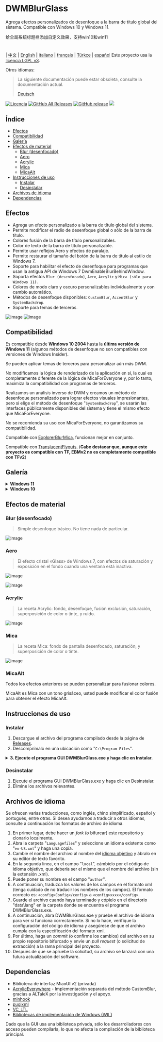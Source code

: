 # DWMBlurGlass
Agrega efectos personalizados de desenfoque a la barra de título global del sistema. Compatible con Windows 10 y Windows 11.

给全局系统标题栏添加自定义效果，支持win10和win11
#
| [中文](/README_ZH.md) | [English](/README.md) | [italiano](/README_IT.md) | [français](/README_FR.md) | [Türkçe](/README_TR.md) | [español](/README_ES.md)
Este proyecto usa la [licencia LGPL v3](/COPYING.LESSER).

Otros idiomas:
> La siguiente documentación puede estar obsoleta, consulte la documentación actual.
>
> [Deutsch](/README_DE.md)


[![Licencia](https://img.shields.io/github/license/Maplespe/DWMBlurGlass.svg?label=Licencia)](https://www.gnu.org/licenses/lgpl-3.0.en.html)
[![GitHub All Releases](https://img.shields.io/github/downloads/Maplespe/DWMBlurGlass/total.svg?label=Descargas)](https://github.com/Maplespe/DWMBlurGlass/releases)
[![GitHub release](https://img.shields.io/github/release/Maplespe/DWMBlurGlass.svg?label=Versión)](https://github.com/Maplespe/DWMBlurGlass/releases/latest)
<img src="https://img.shields.io/badge/language-C++-F34B7D.svg?label=Lenguaje"/>

## Índice
- [Efectos](#efectos)
- [Compatibilidad](#compatibilidad)
- [Galería](#galería)
- [Efectos de material](#efectos-de-material)
  - [Blur (desenfocado)](#blur-desenfocado)
  - [Aero](#aero)
  - [Acrylic](#acrylic)
  - [Mica](#mica)
  - [MicaAlt](#micaalt)
- [Instrucciones de uso](#instrucciones-de-uso)
  - [Instalar](#instalar)
  - [Desinstalar](#desinstalar)
- [Archivos de idioma](#archivos-de-idioma)
- [Dependencias](#dependencias)

## Efectos
* Agrega un efecto personalizado a la barra de título global del sistema.
* Permite modificar el radio de desenfoque global o sólo de la barra de título.
* Colores fusión de la barra de título personalizables.
* Color de texto de la barra de título personalizable.
* Permite usar reflejos Aero y efectos de paralaje.
* Permite restaurar el tamaño del botón de la barra de título al estilo de Windows 7.
* Soporte para habilitar el efecto de desenfoque para programas que usan la antigua API de Windows 7 DwmEnableBlurBehindWindow.
* Soporta efectos `Blur (desenfocado)`, `Aero`, `Acrylic` y `Mica (sólo para Windows 11)`.
* Colores de modo claro y oscuro personalizables individualmente y con cambio automático.
* Métodos de desenfoque disponibles: `CustomBlur`, `AccentBlur` y `SystemBackdrop`.
* Soporte para temas de terceros.

![image](/Screenshot/001701.png)
![image](/Screenshot/10307.png)

## Compatibilidad
Es compatible desde **Windows 10 2004** hasta la **última versión de Windows 11** (algunos métodos de desenfoque no son compatibles con versiones de Windows Insider).

Se pueden aplicar temas de terceros para personalizar aún más DWM.

No modificamos la lógica de renderizado de la aplicación en sí, la cual es completamente diferente de la lógica de MicaForEveryone y, por lo tanto, maximiza la compatibilidad con programas de terceros.

Realizamos un análisis inverso de DWM y creamos un método de desenfoque personalizado para lograr efectos visuales impresionantes, pero si elige el método de desenfoque "`SystemBackdrop`", se usarán las interfaces públicamente disponibles del sistema y tiene el mismo efecto que MicaForEveryone.

No se recomienda su uso con MicaForEveryone, no garantizamos su compatibilidad.

Compatible con [ExplorerBlurMica](https://github.com/Maplespe/ExplorerBlurMica), funcionan mejor en conjunto.

Compatible con [TranslucentFlyouts](https://github.com/ALTaleX531/TranslucentFlyouts). (**Cabe destacar que, aunque este proyecto es compatible con TF, EBMv2 no es completamente compatible con TFv2**)

## Galería
<details><summary><b>Windows 11</b></summary>

![image](/Screenshot/10307.png)

![image](/Screenshot/102134.png)

> «Redefinir efecto Mica establecido mediante DWMAPI (Win 11)» habilitado

![image](/Screenshot/013521.png)
</details>

<details><summary><b>Windows 10</b></summary>

![image](/Screenshot/001701.png)

![image](/Screenshot/100750.png)

Usando temas de terceros, las siguientes opciones fueron habilitadas:

> «Extender efectos a bordes (Win 10)»

> «Habilitar efecto de reflejo Aero»

> «Restaurar tamaño de botones de barra de título (estilo de Win 7)»

![image](/Screenshot/025410.png)

</details>

## Efectos de material
### Blur (desenfocado)
> Simple desenfoque básico. No tiene nada de particular.

![image](/Screenshot/blur.png)

### Aero
> El efecto cristal «Glass» de Windows 7, con efectos de saturación y exposición en el fondo cuando una ventana está inactiva.

![image](/Screenshot/aero.png)

![image](/Screenshot/aero_inactive.png)

### Acrylic
> La receta Acrylic: fondo, desenfoque, fusión exclusión, saturación, superposición de color o tinte, y ruido.

![image](/Screenshot/acrylic.png)

### Mica
> La receta Mica: fondo de pantalla desenfocado, saturación, y superposición de color o tinte.

![image](/Screenshot/mica.png)

### MicaAlt
Todos los efectos anteriores se pueden personalizar para fusionar colores.

MicaAlt es Mica con un tono grisáceo, usted puede modificar el color fusión para obtener el efecto MicaAlt.

## Instrucciones de uso

### Instalar
1. Descargue el archivo del programa compilado desde la página de [Releases](https://github.com/Maplespe/DWMBlurGlass/releases).
2. Descomprímalo en una ubicación como "`C:\Program Files`".
<details><summary><b>3. Ejecute el programa GUI DWMBlurGlass.exe y haga clic en Instalar.</b></summary>

![image](/Screenshot/012746.png)

> Si no sucede nada al hacer clic en Instalar, entonces necesita hacer clic en la página de Símbolos y luego en Descargar.

> **Es posible que reciba una notificación sobre símbolos faltantes en el futuro, especialmente después de las actualizaciones del sistema.**

![image](/Screenshot/012924.png)

</details>

### Desinstalar
1. Ejecute el programa GUI DWMBlurGlass.exe y haga clic en Desinstalar.
2. Elimine los archivos relevantes.

## Archivos de idioma
Se ofrecen varias traducciones, como inglés, chino simplificado, español y portugués, entre otras.
Si desea ayudarnos a traducir a otros idiomas, consulte a continuación los formatos de archivo de idioma.

1. En primer lugar, debe hacer un *fork* (o bifurcar) este repositorio y clonarlo localmente.
2. Abra la carpeta "`Languagefiles`" y seleccione un idioma existente como "`en-US.xml`" y haga una copia.
3. Cambie el nombre del archivo al nombre del [idioma objetivo](https://learn.microsoft.com/es-es/windows/win32/intl/locale-names) y ábralo en su editor de texto favorito.
4. En la segunda línea, en el campo "`local`", cámbielo por el código de idioma objetivo, que debería ser el mismo que el nombre del archivo (sin la extensión .xml).
5. Puede poner su nombre en el campo "`author`".
6. A continuación, traduzca los valores de los campos en el formato xml (tenga cuidado de no traducir los nombres de los campos). El formato correcto es: `<config>Config</config>` a `<config>xxxx</config>`.
7. Guarde el archivo cuando haya terminado y cópielo en el directorio "data\lang" en la carpeta donde se encuentra el programa DWMBlurGlass.exe.
8. A continuación, abra DWMBlurGlass.exe y pruebe el archivo de idioma para ver si funciona correctamente. Si no lo hace, verifique la configuración del código de idioma y asegúrese de que el archivo cumpla con la especificación del formato xml.
9. Por último, haga un *commit* (o confirme los cambios) del archivo en su propio repositorio bifurcado y envíe un *pull request* (o solicitud de extracción) a la rama principal del proyecto.
10. Después de que se apruebe la solicitud, su archivo se lanzará con una futura actualización del software.


## Dependencias
* Biblioteca de interfaz MiaoUI v2 (privada)
* [AcrylicEverywhere](https://github.com/ALTaleX531/AcrylicEverywhere) - Implementación separada del método CustomBlur, gracias a ALTaleX por la investigación y el apoyo.
* [minhook](https://github.com/m417z/minhook)
* [pugixml](https://github.com/zeux/pugixml)
* [VC_LTL](https://github.com/Chuyu-Team/VC-LTL5)
* [Bibliotecas de implementación de Windows (WIL)](https://github.com/Microsoft/wil)

Dado que la GUI usa una biblioteca privada, sólo los desarrolladores con acceso pueden compilarla, lo que no afecta la compilación de la biblioteca principal.
